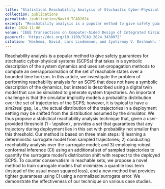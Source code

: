 ```yaml
---
title: "Statistical Reachability Analysis of Stochastic Cyber-Physical Systems Under Distribution Shift"
collection: publications
permalink: /publication/Navid_TCAD2024
excerpt: "Reachability analysis is a popular method to give safety guarantees for stochastic cyber-physical systems (SCPSs) that takes in a symbolic description of the system dynamics and uses set-propagation methods to compute an overapproximation of the set of reachable states over a bounded time horizon. In this article, we investigate the problem of performing reachability analysis for an SCPS that does not have a symbolic description of the dynamics, but instead is described using a digital twin model that can be simulated to generate system trajectories. An important challenge is that the simulator implicitly models a probability distribution over the set of trajectories of the SCPS; however, it is typical to have a sim2real gap, i.e., the actual distribution of the trajectories in a deployment setting may be shifted from the distribution assumed by the simulator. We thus propose a statistical reachability analysis technique that, given a user-provided threshold \(1 - \epsilon\) , provides a set that guarantees that any trajectory during deployment lies in this set with probability not smaller than this threshold. Our method is based on three main steps: 1) learning a deterministic surrogate model from sampled trajectories; 2) conducting reachability analysis over the surrogate model; and 3) employing robust conformal inference (CI) using an additional set of sampled trajectories to quantify the surrogate model’s distribution shift with respect to the deployed SCPS. To counter conservatism in reachable sets, we propose a novel method to train surrogate models that minimizes a quantile loss term (instead of the usual mean squared loss), and a new method that provides tighter guarantees using CI using a normalized surrogate error. We demonstrate the effectiveness of our technique on various case studies."
date: 2024-11-06
venue: 'IEEE Transactions on Computer-Aided Design of Integrated Circuits and Systems'
paperurl: 'https://doi.org/10.1109/TCAD.2024.3438072'
citation: 'Hashemi, Navid, Lars Lindemann, and Jyotirmoy V. Deshmukh. "Statistical reachability analysis of stochastic cyber-physical systems under distribution shift." IEEE Transactions on Computer-Aided Design of Integrated Circuits and Systems 43.11 (2024): 4250-4261.'
---
```

Reachability analysis is a popular method to give safety guarantees for stochastic cyber-physical systems (SCPSs) that takes in a symbolic description of the system dynamics and uses set-propagation methods to compute an overapproximation of the set of reachable states over a bounded time horizon. In this article, we investigate the problem of performing reachability analysis for an SCPS that does not have a symbolic description of the dynamics, but instead is described using a digital twin model that can be simulated to generate system trajectories. An important challenge is that the simulator implicitly models a probability distribution over the set of trajectories of the SCPS; however, it is typical to have a sim2real gap, i.e., the actual distribution of the trajectories in a deployment setting may be shifted from the distribution assumed by the simulator. We thus propose a statistical reachability analysis technique that, given a user-provided threshold \(1 - \epsilon\) , provides a set that guarantees that any trajectory during deployment lies in this set with probability not smaller than this threshold. Our method is based on three main steps: 1) learning a deterministic surrogate model from sampled trajectories; 2) conducting reachability analysis over the surrogate model; and 3) employing robust conformal inference (CI) using an additional set of sampled trajectories to quantify the surrogate model’s distribution shift with respect to the deployed SCPS. To counter conservatism in reachable sets, we propose a novel method to train surrogate models that minimizes a quantile loss term (instead of the usual mean squared loss), and a new method that provides tighter guarantees using CI using a normalized surrogate error. We demonstrate the effectiveness of our technique on various case studies.

